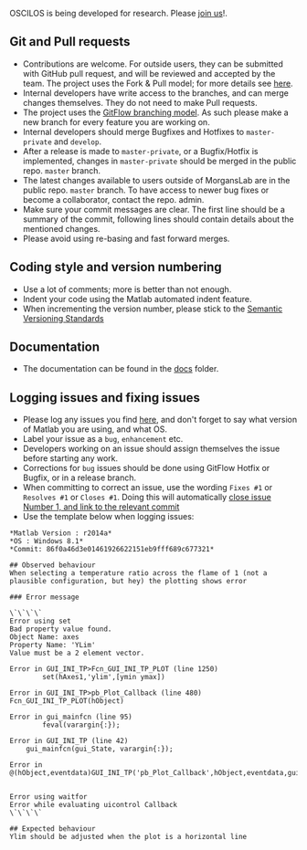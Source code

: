 OSCILOS is being developed for research. Please [join us](http://www.oscilos.com/)!. 

## Git and Pull requests
* Contributions are welcome. For outside users, they can be submitted with GitHub pull request, and will be reviewed and accepted by the team. The project uses the Fork & Pull model; for more details see [here](https://help.github.com/articles/using-pull-requests).
* Internal developers have write access to the branches, and can merge changes themselves. They do not need to make Pull requests.
* The project uses the [GitFlow branching model](http://nvie.com/posts/a-successful-git-branching-model/). As such please make a new branch for every feature you are working on.
* Internal developers should merge Bugfixes and Hotfixes to `master-private` and `develop`.
* After a release is made to `master-private`, or a Bugfix/Hotfix is implemented, changes in `master-private` should be merged in the public repo. `master` branch.
* The latest changes available to users outside of MorgansLab are in the public repo. `master` branch. To have access to newer bug fixes or become a collaborator, contact the repo. admin. 
* Make sure your commit messages are clear. The first line should be a summary of the commit, following lines should contain details about the mentioned changes. 
* Please avoid using re-basing and fast forward merges. 

## Coding style and version numbering
* Use a lot of comments; more is better than not enough. 
* Indent your code using the Matlab automated indent feature. 
* When incrementing the version number, please stick to the [Semantic Versioning Standards](http://semver.org/)

## Documentation
* The documentation can be found in the [docs](docs) folder. 

## Logging issues and fixing issues
* Please log any issues you find [here](https://github.com/DongYang-IC/OSCILOS_ann/issues), and don't forget to say what version of Matlab you are using, and what OS. 
* Label your issue as a `bug`, `enhancement` etc.
* Developers working on an issue should assign themselves the issue before starting any work. 
* Corrections for `bug` issues should be done using GitFlow Hotfix or Bugfix, or in a release branch. 
* When committing to correct an issue, use the wording `Fixes #1` or `Resolves #1` or `Closes #1`. Doing this will automatically [close issue Number 1, and link to the relevant commit](https://help.github.com/articles/closing-issues-via-commit-messages/)
* Use the template below when logging issues:

````
*Matlab Version : r2014a*
*OS : Windows 8.1*
*Commit: 86f0a46d3e01461926622151eb9fff689c677321*

## Observed behaviour
When selecting a temperature ratio across the flame of 1 (not a plausible configuration, but hey) the plotting shows error

### Error message

\`\`\`\`
Error using set
Bad property value found.
Object Name: axes
Property Name: 'YLim'
Value must be a 2 element vector.

Error in GUI_INI_TP>Fcn_GUI_INI_TP_PLOT (line 1250)
        set(hAxes1,'ylim',[ymin ymax])

Error in GUI_INI_TP>pb_Plot_Callback (line 480)
Fcn_GUI_INI_TP_PLOT(hObject)

Error in gui_mainfcn (line 95)
        feval(varargin{:});

Error in GUI_INI_TP (line 42)
    gui_mainfcn(gui_State, varargin{:});

Error in
@(hObject,eventdata)GUI_INI_TP('pb_Plot_Callback',hObject,eventdata,guidata(hObject))

 
Error using waitfor
Error while evaluating uicontrol Callback
\`\`\`\`

## Expected behaviour
Ylim should be adjusted when the plot is a horizontal line
````